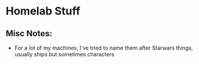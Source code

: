 # Homelab Stuff

## Misc Notes:
* For a lot of my machines, I've tried to name them after Starwars things, usually ships but sometimes characters
